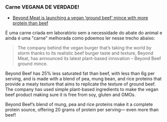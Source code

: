 


### Carne VEGANA DE VERDADE!

- [Beyond Meat is launching a vegan ‘ground beef’ mince with more protein than beef](https://www.veganfoodandliving.com/beyond-meat-is-launching-a-vegan-ground-beef-mince-with-more-protein-than-beef/) 

É uma carne criada em laboratório sem a necessidade do abate do animal e ainda é uma "carne" melhorada como pdoemos ler nesse trecho abaixo:

>The company behind the vegan burger that’s taking the world by storm thanks to its realistic beef burger taste and texture, Beyond Meat, has announced its latest plant-based innovation – Beyond Beef ground mince.

Beyond Beef has 25% less saturated fat than beef, with less than 6g per serving, and is made with a blend of pea, mung bean, and rice proteins that provide a meaty texture that aims to replicate the texture of ground beef. The company has used simple plant-based ingredients to make the vegan beef product making sure it is free from soy, gluten and GMOs.

Beyond Beef’s blend of mung, pea and rice proteins make it a complete protein source, offering 20 grams of protein per serving— even more than beef!
